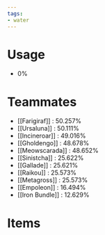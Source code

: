 ```yaml
---
tags:
- water
---
```

# Usage
- 0%
# Teammates
- [[Farigiraf]] : 50.257%
- [[Ursaluna]] : 50.111%
- [[Incineroar]] : 49.016%
- [[Gholdengo]] : 48.678%
- [[Meowscarada]] : 48.652%
- [[Sinistcha]] : 25.622%
- [[Gallade]] : 25.621%
- [[Raikou]] : 25.573%
- [[Metagross]] : 25.573%
- [[Empoleon]] : 16.494%
- [[Iron Bundle]] : 12.629%
# Items